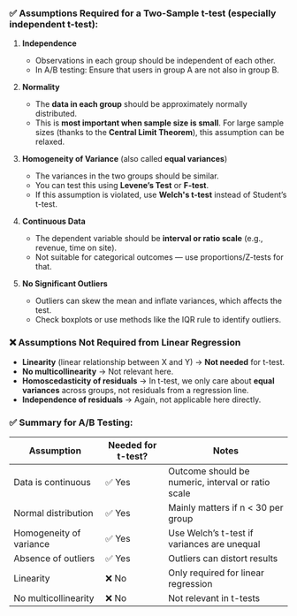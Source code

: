 
### ✅ **Assumptions Required for a Two-Sample t-test** (especially independent t-test):

1. **Independence**

   * Observations in each group should be independent of each other.
   * In A/B testing: Ensure that users in group A are not also in group B.

2. **Normality**

   * The **data in each group** should be approximately normally distributed.
   * This is **most important when sample size is small**. For large sample sizes (thanks to the **Central Limit Theorem**), this assumption can be relaxed.

3. **Homogeneity of Variance** (also called **equal variances**)

   * The variances in the two groups should be similar.
   * You can test this using **Levene’s Test** or **F-test**.
   * If this assumption is violated, use **Welch's t-test** instead of Student’s t-test.

4. **Continuous Data**

   * The dependent variable should be **interval or ratio scale** (e.g., revenue, time on site).
   * Not suitable for categorical outcomes — use proportions/Z-tests for that.

5. **No Significant Outliers**

   * Outliers can skew the mean and inflate variances, which affects the test.
   * Check boxplots or use methods like the IQR rule to identify outliers.



### ❌ **Assumptions Not Required from Linear Regression**

* **Linearity** (linear relationship between X and Y) → **Not needed** for t-test.
* **No multicollinearity** → Not relevant here.
* **Homoscedasticity of residuals** → In t-test, we only care about **equal variances** across groups, not residuals from a regression line.
* **Independence of residuals** → Again, not applicable here directly.



### ✅ Summary for A/B Testing:

| Assumption              | Needed for t-test? | Notes                                              |
| ----------------------- | ------------------ | -------------------------------------------------- |
| Data is continuous      | ✅ Yes              | Outcome should be numeric, interval or ratio scale |
| Normal distribution     | ✅ Yes              | Mainly matters if n < 30 per group                 |
| Homogeneity of variance | ✅ Yes              | Use Welch’s t-test if variances are unequal        |
| Absence of outliers     | ✅ Yes              | Outliers can distort results                       |
| Linearity               | ❌ No               | Only required for linear regression                |
| No multicollinearity    | ❌ No               | Not relevant in t-tests                            |

